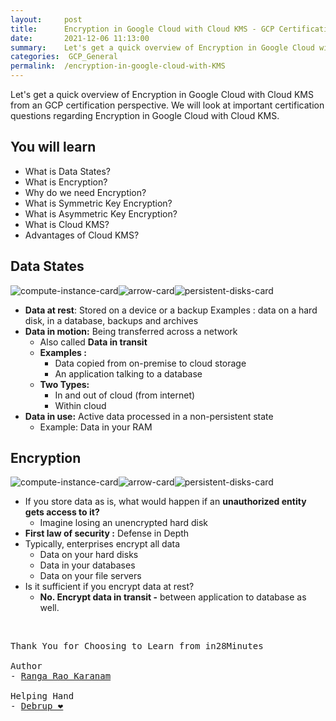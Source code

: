 ```yaml
---
layout:     post
title:      Encryption in Google Cloud with Cloud KMS - GCP Certification Cheat Sheet
date:       2021-12-06 11:13:00
summary:    Let's get a quick overview of Encryption in Google Cloud with Cloud KMS from an GCP certification perspective. We will look at important certification questions regarding Encryption in Google Cloud with Cloud KMS.
categories:  GCP_General
permalink:  /encryption-in-google-cloud-with-KMS
---
```


Let's get a quick overview of Encryption in Google Cloud with Cloud KMS from an GCP certification perspective. We will look at important certification questions regarding Encryption in Google Cloud with Cloud KMS.

## You will learn
- What is Data States?
- What is Encryption?
- Why do we need Encryption?
- What is Symmetric Key Encryption?
- What is Asymmetric Key Encryption?
- What is Cloud KMS?
- Advantages of Cloud KMS?


## Data States
   ![compute-instance-card](https://user-images.githubusercontent.com/57451228/144869368-dd3cb711-7861-4acd-8467-922bb9e36d36.png)![arrow-card](https://user-images.githubusercontent.com/57451228/144869384-d3e48e9d-72be-4e07-bbc5-2a7fabaa07fe.png)![persistent-disks-card](https://user-images.githubusercontent.com/57451228/144869399-a7efe4ff-4347-4195-9b47-51d9de400d69.png)


 
    
- **Data at rest**: Stored on a device or a backup
Examples : data on a hard disk, in a database, backups and archives
- **Data in motion:** Being transferred across a network
  - Also called **Data in transit**
  - **Examples :**
      - Data copied from on-premise to cloud storage
      - An application talking to a database
  - **Two Types:**
      - In and out of cloud (from internet)
      - Within cloud
- **Data in use:** Active data processed in a non-persistent state
   - Example: Data in your RAM

## Encryption
 ![compute-instance-card](https://user-images.githubusercontent.com/57451228/144869368-dd3cb711-7861-4acd-8467-922bb9e36d36.png)![arrow-card](https://user-images.githubusercontent.com/57451228/144869384-d3e48e9d-72be-4e07-bbc5-2a7fabaa07fe.png)![persistent-disks-card](https://user-images.githubusercontent.com/57451228/144869399-a7efe4ff-4347-4195-9b47-51d9de400d69.png)
 
- If you store data as is, what would happen if an **unauthorized entity gets access to it?**
  - Imagine losing an unencrypted hard disk
- **First law of security :** Defense in Depth
- Typically, enterprises encrypt all data
  - Data on your hard disks
  - Data in your databases
  - Data on your file servers
- Is it sufficient if you encrypt data at rest?
  - **No. Encrypt data in transit -** between application to database as well.


<BR/>


<pre>
Thank You for Choosing to Learn from in28Minutes

Author
- <a href="https://www.linkedin.com/in/rangakaranam/">Ranga Rao Karanam</a>

Helping Hand
- <a href="https://www.linkedin.com/in/debrup-365/">Debrup ❤️</a>
</pre>
